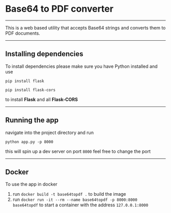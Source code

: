 # Base64 to PDF converter
----------
This is a web based utility that accepts Base64 strings and converts them to PDF documents.

----
## Installing dependencies

To install dependencies please make sure you have Python installed and use

`pip install flask`

`pip install flask-cors`

to install **Flask** and all **Flask-CORS**

---
## Running the app

navigate into the project directory and run

`python app.py -p 8000 `

this will spin up a dev server on port `8000` feel free to change the port

---
## Docker

To use the app in docker
1. run `docker build -t base64topdf .` to build the image
2. run `docker run -it --rm --name base64topdf -p 8000:8000  base64topdf` to start a container with the address `127.0.0.1:8000`
